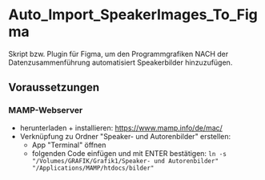 # Auto_Import_SpeakerImages_To_Figma
Skript bzw. Plugin für Figma, um den Programmgrafiken NACH der Datenzusammenführung automatisiert Speakerbilder hinzuzufügen. 

## Voraussetzungen
### MAMP-Webserver
- herunterladen + installieren: https://www.mamp.info/de/mac/
- Verknüpfung zu Ordner "Speaker- und Autorenbilder" erstellen:
  - App "Terminal" öffnen
  - folgenden Code einfügen und mit ENTER bestätigen: `ln -s "/Volumes/GRAFIK/Grafik1/Speaker- und Autorenbilder" "/Applications/MAMP/htdocs/bilder"`